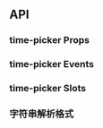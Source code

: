 ## API

### time-picker Props

<field-table :data="timePickerProps"/>

### time-picker Events

<field-table :data="timePickerEvents" type="emits" />

### time-picker Slots

<field-table :data="timePickerSlots"  type="slots"/>

### 字符串解析格式

<field-table :data="stringParsingFormatProps" type="format"/>

<script setup>
import { ref } from 'vue';

const timePickerProps = ref([
  {
    name: 'type',
    desc: '选择器类型',
    type: "'time' | 'time-range'",
    value: "'time'",
  },
  {
    name: 'model-value (v-model)',
    desc: '绑定值',
    type: 'string | number | Date | Array<string | number | Date>',
    value: '-',
  },
  {
    name: 'default-value',
    desc: '默认值',
    type: 'string | number | Date | Array<string | number | Date>',
    value: '-',
  },
  {
    name: 'disabled',
    desc: '是否禁用',
    type: 'boolean',
    value: '`false`',
  },
  {
    name: 'allow-clear',
    desc: '是否允许清除',
    type: 'boolean',
    value: '`true`',
  },
  {
    name: 'readonly',
    desc: '是否为只读模式',
    type: 'boolean',
    value: '`false`',
  },
  {
    name: 'error',
    desc: '是否为错误状态',
    type: 'boolean',
    value: '`false`',
  },
  {
    name: 'format',
    desc: '展示日期的格式，参考字符串解析格式',
    type: 'string',
    value: "'HH:mm:ss'",
  },
  {
    name: 'placeholder',
    desc: '提示文案',
    type: 'string | string[]',
    value: '-',
  },
  {
    name: 'size',
    desc: '输入框尺寸',
    type: "'mini' | 'small' | 'medium' | 'large'",
    value: "'medium'",
  },
  {
    name: 'popup-container',
    desc: '弹出框的挂载容器',
    type: 'string | HTMLElement',
    value: '-',
  },
  {
    name: 'step',
    desc: '设置 时 / 分 / 秒 的选择间隔',
    type: '{ hour?: number; minute?: number; second?: number;}',
    value: '-',
  },
  {
    name: 'disabled-hours',
    desc: '禁用的部分小时选项',
    type: '() => number[]',
    value: '-',
  },
  {
    name: 'disabled-minutes',
    desc: '禁用的部分分钟选项',
    type: '(selectedHour?: number) => number[]',
    value: '-',
  },
  {
    name: 'disabled-seconds',
    desc: '禁用的部分秒数选项',
    type: '(selectedHour?: number, selectedMinute?: number) => number[]',
    value: '-',
  },
  {
    name: 'hide-disabled-options',
    desc: '隐藏禁止选择的选项',
    type: 'boolean',
    value: '`false`',
  },
  {
    name: 'disable-confirm',
    desc: '禁用确认步骤，开启后直接点选时间不需要点击确认按钮',
    type: 'boolean',
    value: '`false`',
  },
  {
    name: 'position',
    desc: '弹出的位置',
    type: "'top' | 'tl' | 'tr' | 'bottom' | 'bl' | 'br'",
    value: "'bl'",
  },
  {
    name: 'popup-visible (v-model)',
    desc: '控制弹出框打开或者关闭',
    type: 'boolean',
    value: '-',
  },
  {
    name: 'default-popup-visible',
    desc: '弹出框默认打开或者关闭',
    type: 'boolean',
    value: '`false`',
  },
  {
    name: 'trigger-props',
    desc: '可以传入 Trigger 组件的参数',
    type: 'TriggerProps',
    value: '-',
  },
  {
    name: 'unmount-on-close',
    desc: '是否在关闭后销毁 dom 结构',
    type: 'boolean',
    value: '`false`',
  },
]);

const timePickerEvents = ref([
  {
    name: 'change',
    desc: '组件值发生改变',
    type: {
      timeString: 'string | Array<string | undefined> | undefined',
      time: 'Date | Array<Date | undefined> | undefined'
    },
    value: '-',
  },
  {
    name: 'select',
    desc: '选择时间但未触发组件值变化',
    type: {
      timeString: 'string | Array<string | undefined>',
      time: 'Date | Array<Date | undefined>'
    },
    value: '-',
  },
  {
    name: 'clear',
    desc: '点击清除按钮',
    type: '-',
    value: '-',
  },
  {
    name: 'popup-visible-change',
    desc: '弹出框展开和收起',
    type: {
      visible: 'boolean'
    },
    value: '-',
  },
]);

const timePickerSlots = ref([
  {
    name: 'prefix',
    desc: '输入框前缀',
    type: '-',
    value: '-',
  },
  {
    name: 'suffix-icon',
    desc: '输入框后缀图标',
    type: '-',
    value: '-',
  },
  {
    name: 'extra',
    desc: '额外的页脚',
    type: '-',
    value: '-',
  },
]);

const stringParsingFormatProps = ref([
  {
    name: 'YY',
    type: '21',
    desc: '两位数的年份',
    value: '-',
  },
  {
    name: 'YYYY',
    type: '2021',
    desc: '四位数年份',
    value: '-',
  },
  {
    name: 'M',
    type: '1-12',
    desc: '月份，从 1 开始',
    value: '-',
  },
  {
    name: 'MM',
    type: '01-12',
    desc: '月份，两位数',
    value: '-',
  },
  {
    name: 'MMM',
    type: 'Jan-Dec',
    desc: '缩写的月份名称',
    value: '-',
  },
  {
    name: 'MMMM',
    type: 'January-December',
    desc: '完整的月份名称',
    value: '-',
  },
  {
    name: 'D',
    type: '1-31',
    desc: '月份里的一天',
    value: '-',
  },
  {
    name: 'DD',
    type: '01-31',
    desc: '月份里的一天，两位数',
    value: '-',
  },
  {
    name: 'd',
    type: '0-6',
    desc: '一周中的一天，星期天是 0',
    value: '-',
  },
  {
    name: 'dd',
    type: 'Su-Sa',
    desc: '最简写的一周中一天的名称',
    value: '-',
  },
  {
    name: 'ddd',
    type: 'Sun-Sat',
    desc: '简写的一周中一天的名称',
    value: '-',
  },
  {
    name: 'dddd',
    type: 'Sunday-Saturday',
    desc: '一周中一天的名称',
    value: '-',
  },
  {
    name: 'H',
    type: '0-23',
    desc: '小时',
    value: '-',
  },
  {
    name: 'HH',
    type: '00-23',
    desc: '小时，两位数',
    value: '-',
  },
  {
    name: 'h',
    type: '1-12',
    desc: '小时, 12 小时制',
    value: '-',
  },
  {
    name: 'hh',
    type: '01-12',
    desc: '小时, 12 小时制, 两位数',
    value: '-',
  },
  {
    name: 'm',
    type: '0-59',
    desc: '分钟',
    value: '-',
  },
  {
    name: 'mm',
    type: '00-59',
    desc: '分钟，两位数',
    value: '-',
  },
  {
    name: 's',
    type: '0-59',
    desc: '秒',
    value: '-',
  },
  {
    name: 'ss',
    type: '00-59',
    desc: '秒，两位数',
    value: '-',
  },
  {
    name: 'S',
    type: '0-9',
    desc: '数百毫秒，一位数',
    value: '-',
  },
  {
    name: 'SS',
    type: '00-99',
    desc: '几十毫秒，两位数',
    value: '-',
  },
  {
    name: 'SSS',
    type: '000-999',
    desc: '毫秒，三位数字',
    value: '-',
  },
  {
    name: 'Z',
    type: '-5:00',
    desc: 'UTC 的偏移量',
    value: '-',
  },
  {
    name: 'ZZ',
    type: '-0500',
    desc: 'UTC 的偏移量，数字前面加上 0',
    value: '-',
  },
  {
    name: 'A',
    type: 'AM PM',
    desc: '-',
    value: '-',
  },
  {
    name: 'a',
    type: 'am pm',
    desc: '-',
    value: '-',
  },
  {
    name: 'Do',
    type: '1st... 3st',
    desc: '带序号的月份中的某天',
    value: '-',
  },
  {
    name: 'X',
    type: '1410715640.579',
    desc: 'Unix 时间戳',
    value: '-',
  },
  {
    name: 'x',
    type: '1410715640579',
    desc: 'Unix 毫秒时间戳',
    value: '-',
  },
]);
</script>

